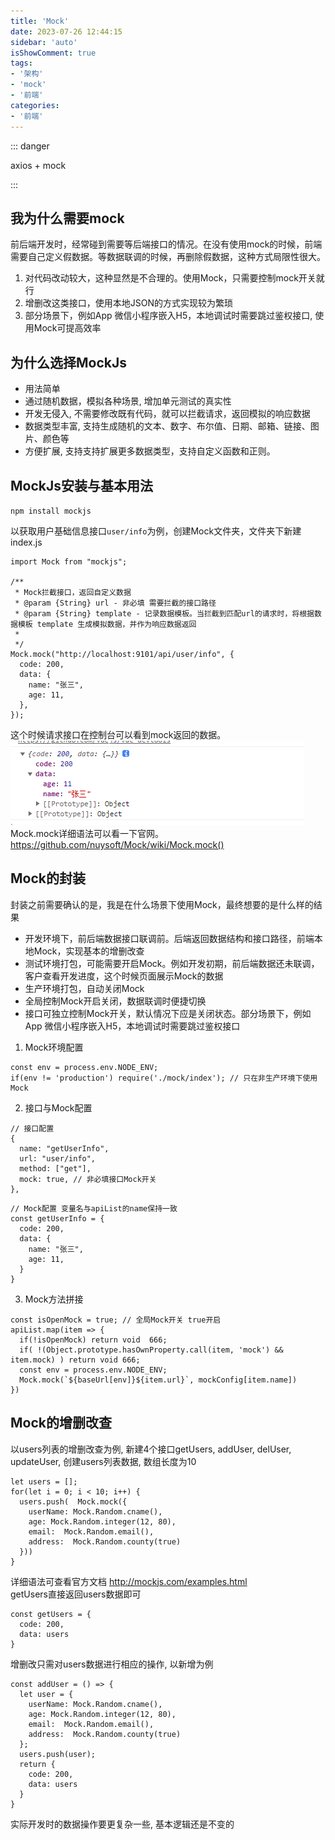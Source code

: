 ```yaml
---
title: 'Mock'
date: 2023-07-26 12:44:15
sidebar: 'auto'
isShowComment: true
tags:
- '架构'
- 'mock'
- '前端'
categories:
- '前端'
---
```


::: danger 

axios + mock

:::

<!-- more -->



## 我为什么需要mock

前后端开发时，经常碰到需要等后端接口的情况。在没有使用mock的时候，前端需要自己定义假数据。等数据联调的时候，再删除假数据，这种方式局限性很大。
1. 对代码改动较大，这种显然是不合理的。使用Mock，只需要控制mock开关就行
2. 增删改这类接口，使用本地JSON的方式实现较为繁琐
3. 部分场景下，例如App 微信小程序嵌入H5，本地调试时需要跳过鉴权接口, 使用Mock可提高效率

## 为什么选择MockJs

- 用法简单
- 通过随机数据，模拟各种场景, 增加单元测试的真实性
- 开发无侵入, 不需要修改既有代码，就可以拦截请求，返回模拟的响应数据
- 数据类型丰富, 支持生成随机的文本、数字、布尔值、日期、邮箱、链接、图片、颜色等
- 方便扩展, 支持支持扩展更多数据类型，支持自定义函数和正则。

## MockJs安装与基本用法

` npm install mockjs  `

以获取用户基础信息接口`user/info`为例，创建Mock文件夹，文件夹下新建index.js
```
import Mock from "mockjs";

/**
 * Mock拦截接口，返回自定义数据
 * @param {String} url - 非必填 需要拦截的接口路径
 * @param {String} template - 记录数据模板。当拦截到匹配url的请求时，将根据数据模板 template 生成模拟数据，并作为响应数据返回
 *
 */
Mock.mock("http://localhost:9101/api/user/info", {
  code: 200,
  data: {
    name: "张三",
    age: 11,
  },
});
```
这个时候请求接口在控制台可以看到mock返回的数据。
![控制台](./image.png)
<br>
Mock.mock详细语法可以看一下官网。<https://github.com/nuysoft/Mock/wiki/Mock.mock()>

## Mock的封装

封装之前需要确认的是，我是在什么场景下使用Mock，最终想要的是什么样的结果
- 开发环境下，前后端数据接口联调前。后端返回数据结构和接口路径，前端本地Mock，实现基本的增删改查
- 测试环境打包，可能需要开启Mock。例如开发初期，前后端数据还未联调，客户查看开发进度，这个时候页面展示Mock的数据
- 生产环境打包，自动关闭Mock
- 全局控制Mock开启关闭，数据联调时便捷切换
- 接口可独立控制Mock开关，默认情况下应是关闭状态。部分场景下，例如App 微信小程序嵌入H5，本地调试时需要跳过鉴权接口

1. Mock环境配置
```
const env = process.env.NODE_ENV;
if(env != 'production') require('./mock/index'); // 只在非生产环境下使用Mock
```
2. 接口与Mock配置
```
// 接口配置
{
  name: "getUserInfo",
  url: "user/info",
  method: ["get"],
  mock: true, // 非必填接口Mock开关
},
```
```
// Mock配置 变量名与apiList的name保持一致
const getUserInfo = {
  code: 200,
  data: {
    name: "张三",
    age: 11,
  }
}
```
3. Mock方法拼接
```
const isOpenMock = true; // 全局Mock开关 true开启
apiList.map(item => {
  if(!isOpenMock) return void  666;
  if( !(Object.prototype.hasOwnProperty.call(item, 'mock') && item.mock) ) return void 666;
  const env = process.env.NODE_ENV;
  Mock.mock(`${baseUrl[env]}${item.url}`, mockConfig[item.name])
})
```

##  Mock的增删改查
以users列表的增删改查为例, 新建4个接口getUsers, addUser, delUser,  updateUser, 创建users列表数据, 数组长度为10
```
let users = [];
for(let i = 0; i < 10; i++) {
  users.push(  Mock.mock({
    userName: Mock.Random.cname(),
    age: Mock.Random.integer(12, 80),
    email:  Mock.Random.email(),
    address:  Mock.Random.county(true)
  }))
}
```
详细语法可查看官方文档 <http://mockjs.com/examples.html>
<br>
getUsers直接返回users数据即可
```
const getUsers = {
  code: 200,
  data: users
}
```
增删改只需对users数据进行相应的操作, 以新增为例
```
const addUser = () => {
  let user = {
    userName: Mock.Random.cname(),
    age: Mock.Random.integer(12, 80),
    email:  Mock.Random.email(),
    address:  Mock.Random.county(true)
  };
  users.push(user);
  return {
    code: 200,
    data: users
  }
}
```
实际开发时的数据操作要更复杂一些,  基本逻辑还是不变的










